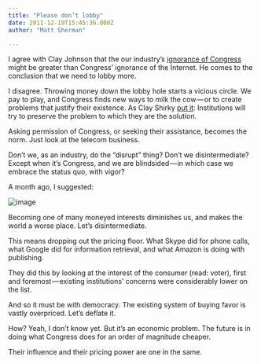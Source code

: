 ```yaml
---
title: "Please don’t lobby"
date: 2011-12-19T15:45:36.000Z
author: "Matt Sherman"

---
```


I agree with Clay Johnson that the our industry’s [ignorance of Congress](http://www.informationdiet.com/blog/read/dear-internet-its-no-longer-ok-to-not-know-how-congress-works-) might be greater than Congress’ ignorance of the Internet. He comes to the conclusion that we need to lobby more.

I disagree. Throwing money down the lobby hole starts a vicious circle. We pay to play, and Congress finds new ways to milk the cow — or to create problems that justify their existence. As Clay Shirky [put it](http://en.wikipedia.org/wiki/Clay_Shirky#The_Shirky_Principle):
Institutions will try to preserve the problem to which they are the solution.

Asking permission of Congress, or seeking their assistance, becomes the norm. Just look at the telecom business.

Don’t we, as an industry, do the “disrupt” thing? Don’t we disintermediate? Except when it’s Congress, and we are blindsided — in which case we embrace the status quo, with vigor?

A month ago, I suggested:


![image](http://clipperhouse.files.wordpress.com/2011/12/lobbying1.png)



Becoming one of many moneyed interests diminishes us, and makes the world a worse place. Let’s disintermediate.

This means dropping out the pricing floor. What Skype did for phone calls, what Google did for information retrieval, and what Amazon is doing with publishing.

They did this by looking at the interest of the consumer (read: voter), first and foremost — existing institutions’ concerns were considerably lower on the list.

And so it must be with democracy. The existing system of buying favor is vastly overpriced. Let’s deflate it.

How? Yeah, I don’t know yet. But it’s an economic problem. The future is in doing what Congress does for an order of magnitude cheaper.

Their influence and their pricing power are one in the same.

